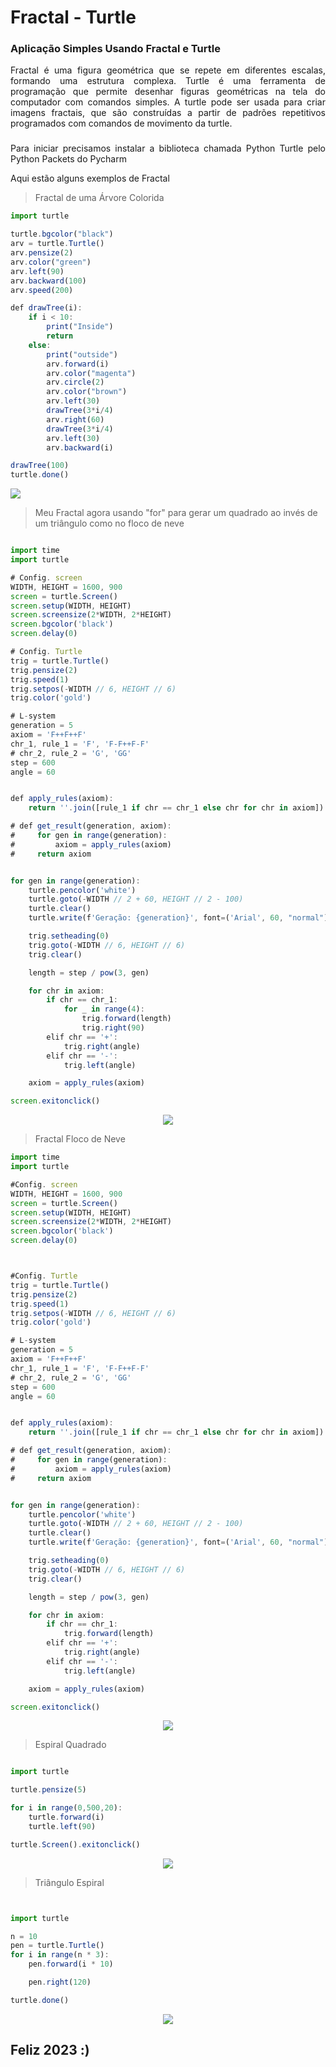 # Fractal - Turtle

### Aplicação Simples Usando Fractal e Turtle

<p  align="justify">  Fractal é uma figura geométrica que se repete em diferentes escalas, formando uma estrutura complexa. Turtle é uma ferramenta de programação que permite desenhar figuras geométricas na tela do computador com comandos simples. A turtle pode ser usada para criar imagens fractais, que são construídas a partir de padrões repetitivos programados com comandos de movimento da turtle.
</p>

### 
<p align="justify">
Para iniciar precisamos instalar a biblioteca chamada Python Turtle pelo Python Packets do Pycharm
</p>
 Aqui estão alguns exemplos de Fractal 

>  Fractal de uma Árvore Colorida
```javascript
import turtle

turtle.bgcolor("black")
arv = turtle.Turtle()
arv.pensize(2)
arv.color("green")
arv.left(90)
arv.backward(100)
arv.speed(200)

def drawTree(i):
    if i < 10:
        print("Inside")
        return
    else:
        print("outside")
        arv.forward(i)
        arv.color("magenta")
        arv.circle(2)
        arv.color("brown")
        arv.left(30)
        drawTree(3*i/4)
        arv.right(60)
        drawTree(3*i/4)
        arv.left(30)
        arv.backward(i)

drawTree(100)
turtle.done()
```
<!--Target-->
<p align="center">

<img src="img/arv.PNG"><img>
</p>

>  Meu Fractal agora usando  "for" para gerar um quadrado ao invés de um triângulo como no floco de neve
```javascript

import time
import turtle

# Config. screen
WIDTH, HEIGHT = 1600, 900
screen = turtle.Screen()
screen.setup(WIDTH, HEIGHT)
screen.screensize(2*WIDTH, 2*HEIGHT)
screen.bgcolor('black')
screen.delay(0)

# Config. Turtle
trig = turtle.Turtle()
trig.pensize(2)
trig.speed(1)
trig.setpos(-WIDTH // 6, HEIGHT // 6)
trig.color('gold')

# L-system
generation = 5
axiom = 'F++F++F'
chr_1, rule_1 = 'F', 'F-F++F-F'
# chr_2, rule_2 = 'G', 'GG'
step = 600
angle = 60


def apply_rules(axiom):
    return ''.join([rule_1 if chr == chr_1 else chr for chr in axiom])

# def get_result(generation, axiom):
#     for gen in range(generation):
#         axiom = apply_rules(axiom)
#     return axiom


for gen in range(generation):
    turtle.pencolor('white')
    turtle.goto(-WIDTH // 2 + 60, HEIGHT // 2 - 100)
    turtle.clear()
    turtle.write(f'Geração: {generation}', font=('Arial', 60, "normal"))

    trig.setheading(0)
    trig.goto(-WIDTH // 6, HEIGHT // 6)
    trig.clear()

    length = step / pow(3, gen)

    for chr in axiom:
        if chr == chr_1:
            for _ in range(4):
                trig.forward(length)
                trig.right(90)
        elif chr == '+':
            trig.right(angle)
        elif chr == '-':
            trig.left(angle)

    axiom = apply_rules(axiom)

screen.exitonclick()


```
<!--Target-->
<p align="center">
<img src="img/meu.PNG"><img>
</p>


>  Fractal Floco de Neve
```javascript
import time
import turtle

#Config. screen
WIDTH, HEIGHT = 1600, 900
screen = turtle.Screen()
screen.setup(WIDTH, HEIGHT)
screen.screensize(2*WIDTH, 2*HEIGHT)
screen.bgcolor('black')
screen.delay(0)



#Config. Turtle
trig = turtle.Turtle()
trig.pensize(2)
trig.speed(1)
trig.setpos(-WIDTH // 6, HEIGHT // 6)
trig.color('gold')

# L-system
generation = 5
axiom = 'F++F++F'
chr_1, rule_1 = 'F', 'F-F++F-F'
# chr_2, rule_2 = 'G', 'GG'
step = 600
angle = 60


def apply_rules(axiom):
    return ''.join([rule_1 if chr == chr_1 else chr for chr in axiom])

# def get_result(generation, axiom):
#     for gen in range(generation):
#         axiom = apply_rules(axiom)
#     return axiom


for gen in range(generation):
    turtle.pencolor('white')
    turtle.goto(-WIDTH // 2 + 60, HEIGHT // 2 - 100)
    turtle.clear()
    turtle.write(f'Geração: {generation}', font=('Arial', 60, "normal"))

    trig.setheading(0)
    trig.goto(-WIDTH // 6, HEIGHT // 6)
    trig.clear()

    length = step / pow(3, gen)

    for chr in axiom:
        if chr == chr_1:
            trig.forward(length)
        elif chr == '+':
            trig.right(angle)
        elif chr == '-':
            trig.left(angle)

    axiom = apply_rules(axiom)

screen.exitonclick()
```
<!--Target-->
<p align="center">
<img src="img/floco.PNG"><img>
</p>



>  Espiral Quadrado
```javascript

import turtle

turtle.pensize(5)

for i in range(0,500,20):
    turtle.forward(i)
    turtle.left(90)

turtle.Screen().exitonclick()

```
<!--Target-->
<p align="center">
<img src="img/espiral-quadrado.PNG"><img>
</p>


>  Triângulo Espiral
```javascript


import turtle

n = 10
pen = turtle.Turtle()
for i in range(n * 3):
    pen.forward(i * 10)

    pen.right(120)

turtle.done()
```
<!--Target-->
<p align="center">
<img src="img/triangulo-espiral.gif"><img>
</p>

## Feliz 2023 :)
